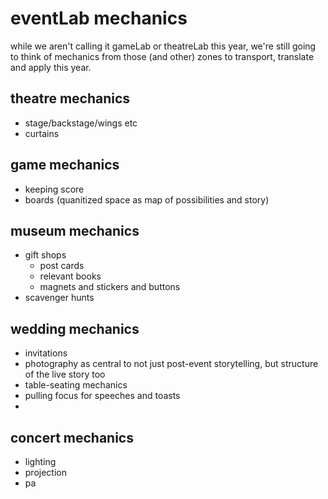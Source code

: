 # eventLab mechanics

while we aren't calling it gameLab or theatreLab this year, we're still going to think of mechanics from those (and other) zones to transport, translate and apply this year.

## theatre mechanics

- stage/backstage/wings etc
- curtains

## game mechanics

- keeping score
- boards (quanitized space as map of possibilities and story)


## museum mechanics

- gift shops
  - post cards
  - relevant books
  - magnets and stickers and buttons
- scavenger hunts

## wedding mechanics

- invitations
- photography as central to not just post-event storytelling, but structure of the live story too
- table-seating mechanics
- pulling focus for speeches and toasts
- 

## concert mechanics

- lighting
- projection
- pa
